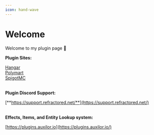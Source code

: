 ```yaml
---
icon: hand-wave
---
```


# Welcome

Welcome to my plugin page :drum:

**Plugin Sites:**

[Hangar](https://hangar.papermc.io/refractored)\
[Polymart](https://polymart.org/user/refractored.1968)\
[SpigotMC](https://www.spigotmc.org/members/bigchief911.800712/)

\
**Plugin Discord Support:**

[**https://support.refractored.net/**](https://support.refractored.net/)

\
**Effects, Items, and Entity Lookup system:**

[https://plugins.auxilor.io](https://plugins.auxilor.io/)

